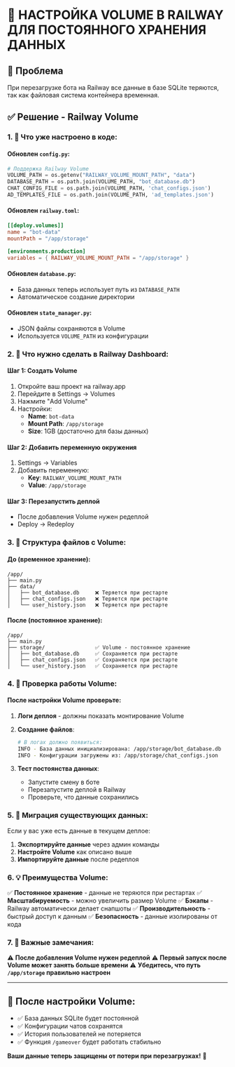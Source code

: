 # 💾 НАСТРОЙКА VOLUME В RAILWAY ДЛЯ ПОСТОЯННОГО ХРАНЕНИЯ ДАННЫХ

## 🎯 Проблема
При перезагрузке бота на Railway все данные в базе SQLite теряются, так как файловая система контейнера временная.

## ✅ Решение - Railway Volume

### 1. 🔧 Что уже настроено в коде:

#### Обновлен `config.py`:
```python
# Поддержка Railway Volume
VOLUME_PATH = os.getenv("RAILWAY_VOLUME_MOUNT_PATH", "data")
DATABASE_PATH = os.path.join(VOLUME_PATH, "bot_database.db")
CHAT_CONFIG_FILE = os.path.join(VOLUME_PATH, 'chat_configs.json')
AD_TEMPLATES_FILE = os.path.join(VOLUME_PATH, 'ad_templates.json')
```

#### Обновлен `railway.toml`:
```toml
[[deploy.volumes]]
name = "bot-data"
mountPath = "/app/storage"

[environments.production]
variables = { RAILWAY_VOLUME_MOUNT_PATH = "/app/storage" }
```

#### Обновлен `database.py`:
- База данных теперь использует путь из `DATABASE_PATH`
- Автоматическое создание директории

#### Обновлен `state_manager.py`:
- JSON файлы сохраняются в Volume
- Используется `VOLUME_PATH` из конфигурации

### 2. 🚀 Что нужно сделать в Railway Dashboard:

#### Шаг 1: Создать Volume
1. Откройте ваш проект на railway.app
2. Перейдите в Settings → Volumes
3. Нажмите "Add Volume"
4. Настройки:
   - **Name**: `bot-data`
   - **Mount Path**: `/app/storage`
   - **Size**: 1GB (достаточно для базы данных)

#### Шаг 2: Добавить переменную окружения
1. Settings → Variables
2. Добавить переменную:
   - **Key**: `RAILWAY_VOLUME_MOUNT_PATH`
   - **Value**: `/app/storage`

#### Шаг 3: Перезапустить деплой
- После добавления Volume нужен редеплой
- Deploy → Redeploy

### 3. 📁 Структура файлов с Volume:

#### До (временное хранение):
```
/app/
├── main.py
├── data/
│   ├── bot_database.db     ❌ Теряется при рестарте
│   ├── chat_configs.json   ❌ Теряется при рестарте
│   └── user_history.json   ❌ Теряется при рестарте
```

#### После (постоянное хранение):
```
/app/
├── main.py
├── storage/                ✅ Volume - постоянное хранение
│   ├── bot_database.db     ✅ Сохраняется при рестарте
│   ├── chat_configs.json   ✅ Сохраняется при рестарте
│   └── user_history.json   ✅ Сохраняется при рестарте
```

### 4. 🧪 Проверка работы Volume:

#### После настройки Volume проверьте:

1. **Логи деплоя** - должны показать монтирование Volume
2. **Создание файлов**:
   ```bash
   # В логах должно появиться:
   INFO - База данных инициализирована: /app/storage/bot_database.db
   INFO - Конфигурации загружены из: /app/storage/chat_configs.json
   ```

3. **Тест постоянства данных**:
   - Запустите смену в боте
   - Перезапустите деплой в Railway
   - Проверьте, что данные сохранились

### 5. 🔄 Миграция существующих данных:

Если у вас уже есть данные в текущем деплое:

1. **Экспортируйте данные** через админ команды
2. **Настройте Volume** как описано выше
3. **Импортируйте данные** после редеплоя

### 6. 💡 Преимущества Volume:

✅ **Постоянное хранение** - данные не теряются при рестартах
✅ **Масштабируемость** - можно увеличить размер Volume
✅ **Бэкапы** - Railway автоматически делает снапшоты
✅ **Производительность** - быстрый доступ к данным
✅ **Безопасность** - данные изолированы от кода

### 7. 🚨 Важные замечания:

⚠️ **После добавления Volume нужен редеплой**
⚠️ **Первый запуск после Volume может занять больше времени**
⚠️ **Убедитесь, что путь `/app/storage` правильно настроен**

---

## 🎉 После настройки Volume:

- ✅ База данных SQLite будет постоянной
- ✅ Конфигурации чатов сохранятся
- ✅ История пользователей не потеряется
- ✅ Функция `/gameover` будет работать стабильно

**Ваши данные теперь защищены от потери при перезагрузках!** 💾
